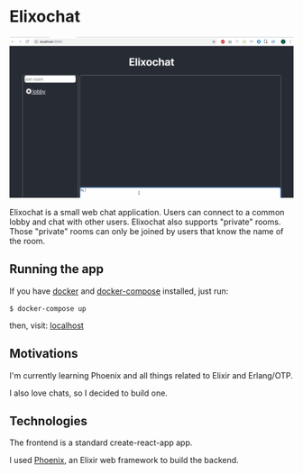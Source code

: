 # Elixochat
<img src="./doc/elixochat.gif" width="1280">

Elixochat is a small web chat application. Users can connect to a common lobby and chat with other users.
Elixochat also supports "private" rooms. Those "private" rooms can only be joined by users that know the name of the room.

## Running the app
If you have [docker](https://www.docker.com/) and [docker-compose](https://docs.docker.com/compose/) installed, just run:
```
$ docker-compose up
```

then, visit: [localhost](http://localhost)

## Motivations
I'm currently learning Phoenix and all things related to Elixir and Erlang/OTP. 

I also love chats, so I decided to build one.

## Technologies
The frontend is a standard create-react-app app.

I used [Phoenix](https://phoenixframework.org/), an Elixir web framework to build the backend.
